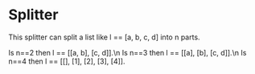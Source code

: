 # Splitter
This splitter can split a list like l == [a, b, c, d] into n parts.

Is n==2 then l == [[a, b], [c, d]].\n
Is n==3 then l == [[a], [b], [c, d]].\n
Is n==4 then l == [[], [1], [2], [3], [4]].
